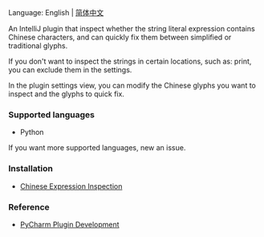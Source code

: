 Language: English | [简体中文](./README_zh.md)

An IntelliJ plugin that inspect whether the string literal expression contains Chinese characters, and can quickly fix them between simplified or traditional glyphs.

If you don't want to inspect the strings in certain locations, such as: print, you can exclude them in the settings.

In the plugin settings view, you can modify the Chinese glyphs you want to inspect and the glyphs to quick fix.

### Supported languages
- Python

If you want more supported languages, new an issue.

### Installation
- [Chinese Expression Inspection](https://plugins.jetbrains.com/plugin/26834-chinese-expression-inspection)

### Reference
- [PyCharm Plugin Development](https://plugins.jetbrains.com/docs/intellij/pycharm.html)